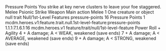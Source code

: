 <ability>
  <name>Pressure Points</name>
  <flavor>You strike at key nerve clusters to leave your foe staggered.</flavor>
  <keywords>
    <keyword>Melee</keyword>
    <keyword>Psionic</keyword>
    <keyword>Strike</keyword>
    <keyword>Weapon</keyword>
  </keywords>
  <type>Main action</type>
  <distance>Melee 1</distance>
  <target>One creature or object</target>
  <metadata>
    <class>null</class>
    <feature_type>trait</feature_type>
    <file_dpath>Null/1st-Level Features</file_dpath>
    <item_id>pressure-points</item_id>
    <item_index>16</item_index>
    <item_name>Pressure Points</item_name>
    <level>1</level>
    <scc>mcdm.heroes.v1:feature.trait.null.1st-level-feature:pressure-points</scc>
    <scdc>1.1.1:7.1.6.1:16</scdc>
    <source>mcdm.heroes.v1</source>
    <type>feature/trait/null/1st-level-feature</type>
  </metadata>
  <effects>
    <effect type="roll">
      <roll>Power Roll + Agility</roll>
      <t1>4 + A damage; A &lt; WEAK, weakened (save ends)</t1>
      <t2>7 + A damage; A &lt; AVERAGE, weakened (save ends)</t2>
      <t3>9 + A damage; A &lt; STRONG, weakened (save ends)</t3>
    </effect>
  </effects>
</ability>
